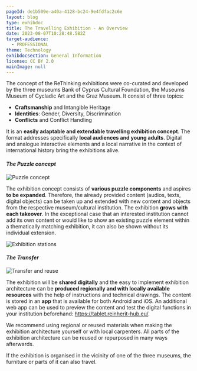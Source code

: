 ```yaml
---
pageId: de1b509e-a40a-4128-bc24-9e4fdfac2c6e
layout: blog
type: exhibdoc
title: The Travelling Exhibition - An Overview
date: 2023-08-07T10:28:48.582Z
target-audience:
  - PROFESSIONAL
theme: Technology
exhibdocsection: General Information
license: CC BY 2.0
mainImage: null
---
```

The concept of the ReThinking exhibitions were co-curated and developed by the three museums Bank of
Cyprus Cultural Foundation, the Museums Museum of Cycladic Art and the Graz Museum.
It consist of three topics:

* **Craftsmanship** and Intangible Heritage
* **Identities**: Gender, Diversity, Discrimination 
* **Conflicts** and Conflict Handling 

It is an **easily adaptable and extendable travelling exhibition concept**. The format addresses specifically **local
audiences and young adults**. Digital and analogue interactive elements and a local narrative in the context of
international history bring the exhibitions alive.

#### *T﻿he Puzzle concept*

![Puzzle concept](https://ucarecdn.com/60eaabaf-d0d6-4931-bc75-6f0c60c406d2/-/crop/205x212/48,46/-/preview/)

The exhibition concept consists of **various puzzle components** and aspires **to be expanded**. Therefore, the already provided content (audios, texts, digital objects) can be taken up and extended with new content and objects from the respective museum/cultural institution. The exhibition **grows with each takeover**. In the exceptional case that an interested institution cannot add its own content or would like to show an existing puzzle element within a thematically matching exhibition, it can also be shown without its individual extension.

![Exhibition stations](https://ucarecdn.com/87997153-68e7-4f87-9167-675b4532c5b7/)

#### *The Transfer*

![Transfer and reuse ](https://ucarecdn.com/c6774be3-32f7-4372-a86b-fe06ed65436d/-/crop/701x287/0,0/-/preview/)

The exhibition will be **shared digitally** and the easy to implement exhibition architecture can be **produced regionally and with locally available resources** with the help of instructions and technical drawings. The content is stored in an **app** that is available for both Android and iOS. An additional web app can be used to preview the content and test the digital functions in your institution beforehand: <https://tablet.reinherit-hub.eu/>. 

We recommend using regional or reused materials when making the exhibition architecture yourself or with local carpenters. All parts of the exhibition architecture can be reused or repurposed in many ways afterwards.

 If the exhibition is organised in the vicinity of one of the three museums, the furniture or parts of it can also travel.